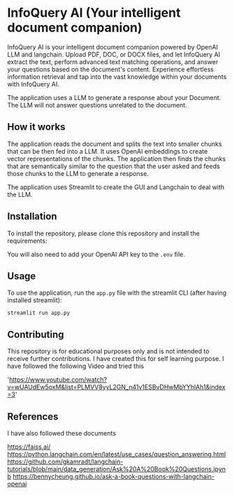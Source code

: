 # InfoQuery AI (Your intelligent document companion)

InfoQuery AI is your intelligent document companion powered by OpenAI LLM and langchain. Upload PDF, DOC, or DOCX files, and let InfoQuery AI extract the text, perform advanced text matching operations, and answer your questions based on the document's content. Experience effortless information retrieval and tap into the vast knowledge within your documents with InfoQuery AI.

The application uses a LLM to generate a response about your Document. The LLM will not answer questions unrelated to the document.

## How it works

The application reads the document and splits the text into smaller chunks that can be then fed into a LLM. It uses OpenAI embeddings to create vector representations of the chunks. The application then finds the chunks that are semantically similar to the question that the user asked and feeds those chunks to the LLM to generate a response.

The application uses Streamlit to create the GUI and Langchain to deal with the LLM.

## Installation

To install the repository, please clone this repository and install the requirements:

You will also need to add your OpenAI API key to the `.env` file.

## Usage

To use the application, run the `app.py` file with the streamlit CLI (after having installed streamlit): 

```
streamlit run app.py
```

## Contributing

This repository is for educational purposes only and is not intended to receive further contributions. I have created this for self learning purpose. I have followed the following Video and tried this

'https://www.youtube.com/watch?v=wUAUdEw5oxM&list=PLMVV8yyL2GN_n41v1ESBvDHwMbYYhlAh1&index=3'


## References
I have also followed these documents

https://faiss.ai/
https://python.langchain.com/en/latest/use_cases/question_answering.html
https://github.com/gkamradt/langchain-tutorials/blob/main/data_generation/Ask%20A%20Book%20Questions.ipynb
https://bennycheung.github.io/ask-a-book-questions-with-langchain-openai